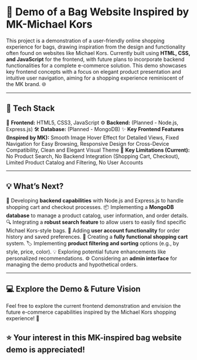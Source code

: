 # 👜 Demo of a Bag Website Inspired by MK-Michael Kors

This project is a demonstration of a user-friendly online shopping experience for bags, drawing inspiration from the design and functionality often found on websites like Michael Kors. Currently built using **HTML, CSS, and JavaScript** for the frontend, with future plans to incorporate backend functionalities for a complete e-commerce solution. This demo showcases key frontend concepts with a focus on elegant product presentation and intuitive user navigation, aiming for a shopping experience reminiscent of the MK brand. 🌐

---

## 🌟 Tech Stack
🎨 **Frontend:** HTML5, CSS3, JavaScript
⚙️ **Backend:** (Planned - Node.js, Express.js)
🛠️ **Database:** (Planned - MongoDB)
✨ **Key Frontend Features (Inspired by MK):** Smooth Image Hover Effect for Detailed Views, Fixed Navigation for Easy Browsing, Responsive Design for Cross-Device Compatibility, Clean and Elegant Visual Theme
🚧 **Key Limitations (Current):** No Product Search, No Backend Integration (Shopping Cart, Checkout), Limited Product Catalog and Filtering, No User Accounts

---

## 💡 What’s Next?
🚀 Developing **backend capabilities** with Node.js and Express.js to handle shopping cart and checkout processes.
📦 Implementing a **MongoDB database** to manage a product catalog, user information, and order details.
🔍 Integrating a **robust search feature** to allow users to easily find specific Michael Kors-style bags.
👤 Adding **user account functionality** for order history and saved preferences.
🛒 Creating a **fully functional shopping cart** system.
🏷️ Implementing **product filtering and sorting** options (e.g., by style, price, color).
💡 Exploring potential future enhancements like personalized recommendations.
⚙️ Considering an **admin interface** for managing the demo products and hypothetical orders.

---

## 💻 Explore the Demo & Future Vision
Feel free to explore the current frontend demonstration and envision the future e-commerce capabilities inspired by the Michael Kors shopping experience! 🎯
## ⭐ Your interest in this MK-inspired bag website demo is appreciated!
